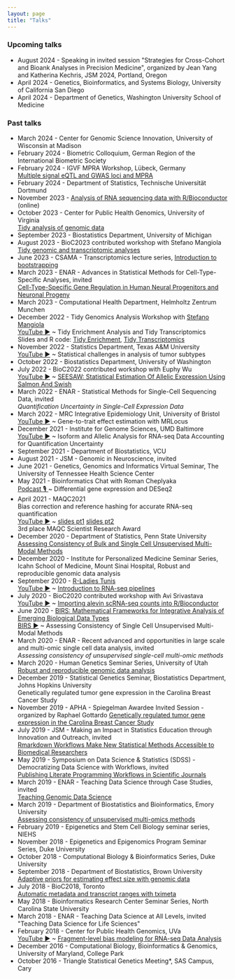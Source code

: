 ```yaml
---
layout: page
title: "Talks"
---
```


### Upcoming talks

* August 2024 - Speaking in invited session "Strategies for Cross-Cohort and Bioank Analyses in Precision Medicine", organized by Jean Yang and Katherina Kechris, JSM 2024, Portland, Oregon
* April 2024 - Genetics, Bioinformatics, and Systems Biology, University of California San Diego
* April 2024 - Department of Genetics, Washington University School of Medicine

### Past talks

* March 2024 - Center for Genomic Science Innovation, University of Wisconsin at Madison
* February 2024 - Biometric Colloquium, German Region of the International Biometric Society
* February 2024 - IGVF MPRA Workshop, Lübeck, Germany <br/> [Multiple signal eQTL and GWAS loci and MPRA](https://bit.ly/mpra-gwas-lubeck-2024)
* February 2024 - Department of Statistics, Technische Universität Dortmund
* November 2023 - [Analysis of RNA sequencing data with R/Bioconductor](https://www.physalia-courses.org/courses-workshops/course19/) (online)
* October 2023 - Center for Public Health Genomics, University of Virginia <br/> [Tidy analysis of genomic data](https://github.com/tidyomics/tidy-genomics-talk/blob/main/tidy-genomics-talk.pdf)
* September 2023 - Biostatistics Department, University of Michigan
* August 2023 - BioC2023 contributed workshop with Stefano Mangiola <br/> [Tidy genomic and transcriptomic analyses](https://tidyomics.github.io/tidyomicsWorkshopBioc2023)
* June 2023 - CSAMA - Transcriptomics lecture series, [Introduction to bootstrapping](https://github.com/mikelove/boot-basics/blob/main/bootstrapping.pdf)
* March 2023 - ENAR - Advances in Statistical Methods for
  Cell-Type-Specific Analyses, invited <br/>
  [Cell-Type-Specific Gene Regulation in Human Neural Progenitors and Neuronal Progeny](https://docs.google.com/presentation/d/12GcyOu2PMRrqz1Pn6IwRP6FeNxiAZ4nHlWKivGc-9DQ/edit?usp=sharing)
* March 2023 - Computational Health Department, Helmholtz Zentrum Munchen
* December 2022 - Tidy Genomics Analysis Workshop with [Stefano Mangiola](https://github.com/stemangiola) <br/>
  [YouTube ▶](https://www.youtube.com/watch?v=nXxTGoBJYHM) ~ Tidy Enrichment Analysis and Tidy Transcriptomics <br/>
  Slides and R code: [Tidy Enrichment](https://github.com/tidyomics/tidy-genomics-talk#readme), [Tidy Transcriptomics](https://github.com/tidytranscriptomics-workshops/LoveMangiola2022_tidytranscriptomics)
* November 2022 - Statistics Department, Texas A&M University <br/>
  [YouTube ▶](https://www.youtube.com/watch?v=W1S3-im_1lk) ~
  Statistical challenges in analysis of tumor subtypes
* October 2022 - Biostatistics Department, University of Washington
* July 2022 - BioC2022 contributed workshop with Euphy Wu <br/> 
  [YouTube ▶](https://www.youtube.com/watch?v=LGMvCRNwxb8) ~
  [SEESAW: Statistical Estimation Of Allelic Expression Using Salmon And Swish](https://mikelove.github.io/Bioc2022AllelicExpression)
* March 2022 - ENAR - Statistical Methods for Single-Cell Sequencing Data, invited <br/>
  *Quantification Uncertainty in Single-Cell Expression Data*
* March 2022 - MRC Integrative Epidemiology Unit, University of Bristol <br/>
  [YouTube ▶](https://www.youtube.com/watch?v=U4IFPc-iQOo) ~ 
  Gene-to-trait effect estimation with MRLocus
* December 2021 - Institute for Genome Sciences, UMD Baltimore <br/>
  [YouTube ▶](https://www.youtube.com/watch?v=83na2F_9E7c) ~ 
  Isoform and Allelic Analysis for RNA-seq Data Accounting for Quantification Uncertainty
* September 2021 - Department of Biostatistics, VCU
* August 2021 - JSM - Genomic in Neuroscience, invited
* June 2021 - Genetics, Genomics and Informatics Virtual Seminar, The University of Tennessee Health Science Center
* May 2021 - Bioinformatics Chat with Roman Cheplyaka <br/>
  [Podcast 🎙 ](https://bioinformatics.chat/deseq2) ~ Differential gene expression and DESeq2
* April 2021 - MAQC2021 <br>
  Bias correction and reference hashing for accurate RNA-seq quantification <br/> 
  [YouTube ▶](https://youtu.be/8ZiLD29QCLQ) ~
  [slides pt1](https://bit.ly/fragbias) [slides pt2](https://bit.ly/tximeta) <br/>
  3rd place MAQC Scientist Research Award
* December 2020 - Department of Statistics, Penn State University <br> 
  [Assessing Consistency of Bulk and Single Cell Unsupervised Multi-Modal Methods](https://bit.ly/scMultiModalAssess)
* December 2020 - Institute for Personalized Medicine Seminar Series, Icahn School of Medicine, Mount Sinai Hospital, Robust and reproducible genomic data analysis
* September 2020 - [R-Ladies Tunis](https://rladies.org/tunisia-rladies/) <br/>
  [YouTube ▶](https://www.youtube.com/watch?v=VDW1iLSduDw) ~ [Introduction to RNA-seq pipelines](https://bit.ly/rnaseqPipe)
* July 2020 - BioC2020 contributed workshop with Avi Srivastava <br/> 
  [YouTube ▶](https://www.youtube.com/watch?v=FL5GFXeBuvc) ~
  [Importing alevin scRNA-seq counts into R/Bioconductor](https://mikelove.github.io/alevin2bioc)
* June 2020 - [BIRS: Mathematical Frameworks for Integrative Analysis
  of Emerging Biological Data Types](https://www.birs.ca/events/2020/5-day-workshops/20w5197) <br>
  [BIRS ▶](https://www.birs.ca/events/2020/5-day-workshops/20w5197/videos/watch/202006180730-Love.html) ~
  Assessing Consistency of Single Cell Unsupervised Multi-Modal Methods
* March 2020 - ENAR - Recent advanced and opportunities in large
  scale and multi-omic single cell data analysis, invited <br>
  *Assessing consistency of unsupervised single-cell multi-omic methods*
* March 2020 - Human Genetics Seminar Series, University of Utah <br>
  [Robust and reproducible genomic data analysis](https://bit.ly/love-rna-methods)
* December 2019 - Statistical Genetics Seminar, Biostatistics
  Department, Johns Hopkins University <br>
  Genetically regulated tumor gene expression in the Carolina Breast Cancer Study
* November 2019 - 
  APHA - Spiegelman Awardee Invited Session - organized by Raphael Gottardo
  [Genetically regulated tumor gene expression in the Carolina Breast Cancer Study](../assets/love_cbcs_apha_2019.pdf)
* July 2019 - 
  JSM - Making an Impact in Statistics Education through Innovation and Outreach, invited <br>
  [Rmarkdown Workflows Make New Statistical Methods Accessible to Biomedical Researchers](https://bit.ly/lit-prog-workflow)
* May 2019 - Symposium on Data Science & Statistics (SDSS) -
  Democratizing Data Science with Workflows, invited <br>
  [Publishing Literate Programming Workflows in Scientific Journals](https://bit.ly/lit-prog.workflow)
* March 2019 - 
  ENAR - Teaching Data Science through Case Studies, invited <br>
  [Teaching Genomic Data Science](https://bit.ly/teach-genomic-data-science)
* March 2019 - 
  Department of Biostatistics and Bioinformatics,
  Emory University <br>
  [Assessing consistency of unsupervised multi-omics methods](https://bit.ly/omics-assess)
* February 2019 - 
  Epigenetics and Stem Cell Biology seminar series,
  NIEHS
* November 2018 - 
  Epigenetics and Epigenomics Program Seminar Series, 
  Duke University
* October 2018 - 
  Computational Biology & Bioinformatics Series,
  Duke University
* September 2018 - 
  Department of Biostatistics,
  Brown University <br>
  [Adaptive priors for estimating effect size with genomic data](https://mikelove.github.io/adaptprior)
* July 2018 - 
  BioC2018, Toronto <br>
  [Automatic metadata and transcript ranges with tximeta](https://bit.ly/tximeta)
* May 2018 - 
  Bioinformatics Research Center Seminar Series,
  North Carolina State University
* March 2018 - 
  ENAR - Teaching Data Science at All Levels, invited <br>
  "Teaching Data Science for Life Sciences"
* February 2018 - 
  Center for Public Health Genomics,
  UVa <br/>
  [YouTube ▶](https://www.youtube.com/watch?v=9xskajkNJwg) ~
  [Fragment-level bias modeling for RNA-seq Data Analysis](http://bit.ly/fragbias)
* December 2016 - 
  Computational Biology, Bioinformatics & Genomics,
  University of Maryland, College Park
* October 2016 - 
  Triangle Statistical Genetics Meeting*, SAS Campus, Cary
